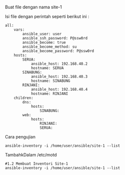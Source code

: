 Buat file dengan nama site-1

Isi file dengan perintah seperti berikut ini : 

```plaintext
all: 
    vars: 
        ansible_user: user
        ansible_ssh_password: P@ssw0rd
        ansible_become: true
        ansible_become_method: su
        ansible_become_password: P@ssw0rd
    hosts: 
        SERUA: 
            ansible_host: 192.168.40.2
            hostname: SERUA
        SINABUNG: 
            ansible_host: 192.168.40.3
            hostname: SINABUNG
        RINJANI: 
            ansible_host: 192.168.40.4
            hostname: RINJANI
    children: 
    	dns: 
    		hosts: 
    			SINABUNG:
    	web: 
    		hosts: 
    			RINJANI: 
    			SERUA:
```

Cara pengujian 

```plaintext
ansible-inventory -i /home/user/ansible/site-1 --list
```

TambahkDalam /etc/motd

```plaintext
#1.2 Membuat Inventori Site-1
ansible-inventory -i /home/user/ansible/site-1 --list
```